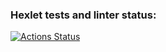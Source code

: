 ### Hexlet tests and linter status:
[![Actions Status](https://github.com/Kaminor/java-project-61/actions/workflows/hexlet-check.yml/badge.svg)](https://github.com/Kaminor/java-project-61/actions)